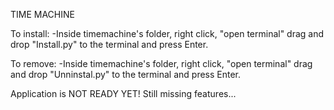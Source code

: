 TIME MACHINE

To install:
-Inside timemachine's folder, right click, "open terminal" drag and drop "Install.py" to the terminal and press Enter.

To remove:
-Inside timemachine's folder, right click, "open terminal" drag and drop "Unninstal.py" to the terminal and press Enter.

Application is NOT READY YET!
Still missing features...
